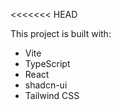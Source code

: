<<<<<<< HEAD

This project is built with:

- Vite
- TypeScript
- React
- shadcn-ui
- Tailwind CSS



